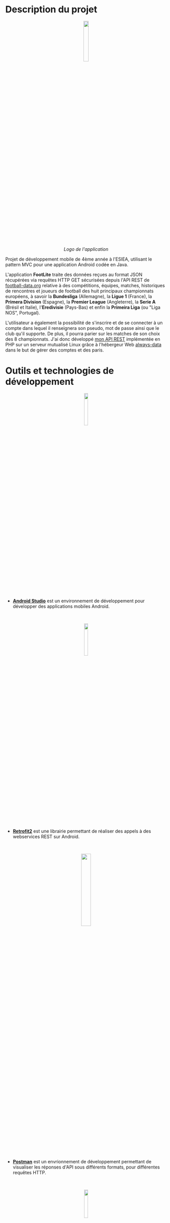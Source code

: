 
# Description du projet

<p align="center"><img src="https://image.noelshack.com/fichiers/2019/47/6/1574517326-20191123-144951.jpg" width="18%"><br><i><legend>Logo de l'application</legend></i></p>

Projet de développement mobile de 4ème année à l'ESIEA, utilisant le pattern MVC pour une application Android codée en Java.

L'application **FootLite** traite des données reçues au format JSON récupérées via requêtes HTTP GET sécurisées depuis l'API REST de <a href="https://www.football-data.org/">football-data.org</a> relative à des compétitions, équipes, matches, historiques de rencontres et joueurs de football des huit principaux championnats européens, à savoir la **Bundesliga** (Allemagne), la **Ligue 1** (France), la **Primera Division** (Espagne), la **Premier League** (Angleterre), la **Serie A** (Brésil et Italie), l'**Eredivisie** (Pays-Bas) et enfin la **Primeira Liga** (ou "Liga NOS", Portugal).

L'utilisateur a également la possibilité de s'inscrire et de se connecter à un compte dans lequel il renseignera son pseudo, mot de passe ainsi que le club qu'il supporte. De plus, il pourra parier sur les matches de son choix des 8 championnats.
J'ai donc développé <a href="https://github.com/StephSako/FootLite-PHP-REST-API">mon API REST</a> implémentée en PHP sur un serveur mutualisé Linux grâce à l'hébergeur Web <a href="https://www.alwaysdata.com/fr/">always-data</a> dans le but de gérer des comptes et des paris.

# Outils et technologies de développement

<p align="center"><img src="https://uploads-ssl.webflow.com/5b2117aebeee55aa5a8260df/5b3ad6f600c8d86a49530010_android-studio.png" width="16%"></p>

- **<a href="https://developer.android.com/studio">Android Studio</a>** est un environnement de développement pour développer des applications mobiles Android.
<br>
<p align="center"><img src="https://miro.medium.com/max/1030/0*0RDQH_SlaGamudtr.jpg" width="16%"></p>

- **<a href="https://square.github.io/retrofit/">Retrofit2</a>** est une librairie permettant de réaliser des appels à des webservices REST sur Android.
<br>
<p align="center"><img src="https://huddle.eurostarsoftwaretesting.com/wp-content/uploads/2018/10/pm-logo-vert.png" width="24%"></p>

- **<a href="https://www.getpostman.com/">Postman</a>** est un envrionnement de développement permettant de visualiser les réponses d'API sous différents formats, pour différentes requêtes HTTP.
<br>
<p align="center"><img src="https://www.primefaces.org/wp-content/uploads/2016/10/feature-8.png" width="15%"></p>

- **<a href="https://www.getpostman.com/">Material design</a>** est un ensemble de règles de design proposées par Google et qui s'appliquent à l'interface graphique des logiciels et applications.

## Consignes et fonctionnalités implémentées :
  - Une quinzaine d'écrans (4 activités et 12 fragments)
  - Utilisation de *RecyclerView*, *ViewPager*, *WebView*, *GoogleMap*, *ProgressBar* stylisés
   - Une dizaine d'appels WebService :
	   - API REST de football avec méthodes HTTP @GET
	   - API REST développée en PHP et hébergée sur un serveur Linux avec méthodes HTTP @GET & @POST (gestions des comptes et paris sportifs)
   - Stockage des données en cache :
	   - SharedPreferences
	   - Base de données locale SQLite
   - Architecture MVC
   - SplashScreen au démarrage de l'application
   - GitFlow respecté (master → developp → features → #...)
   - Animations entre les écrans
   - Option de recherche d'équipes dans la BDD locale
   - Utilisation du Material Design & migration vers androidx
   - Préférences SharedPreferences :
		- Affichage des logos
		- Activation de la mise en cache au démarrage de l'application

## Navigation dans l'application :
L'application **FootLite** est composée des vues suivantes :
* Activité principale composée d'une *Navigation Drawer* permettant la navigation entre chaque championnats et activités listés ci-dessous
* Activités de connexion & d'inscription à un compte FootLite
* Fragment principal listant les matches de la saison de l'équipe supportée
* Fragment détaillant un match (boutons de paris, score, dates, historique des rencontres, ...)
* Fragment d'une compétition composée d'un *ViewPager* de deux fragments :
	* son classement
	* les matches de toutes ses équipes
* Fragment détaillant une équipe à l'aide d'un *ViewPager* composé de 4 fragments :
	- les matches de la saison
	- l'équipe (joueurs et staff)
	- carte *Google Maps* situant le club avec le nom du stade
	- page Web officiel du club affiché
* Fragment présentant un joueur
* Activité de recherche d'une équipe ou de son championnat
* Activité pour effectuer des modifications de son compte FootLite
* Activité des paramètres de l'application
* Fragment des crédits

# API REST - Récupération des données à afficher
Dans l'optique de récupérer un nombre conséquent de données, j'ai choisi l'API REST sportive <a href="https://www.football-data.org/">football-data.org</a>.

<p align="center"><img src="https://www.football-data.org/assets/logo.jpg" width="50%"></p>

Afin d'accéder aux services de l'API, nous devons créer un compte et ainsi obtenir un tocken<sup>1</sup> qui sera passé dans le header de la requête. Tous les WebServices sont à appeler avec la méthode HTTP @GET (pattern *Singleton* & *Facade*). De plus, les requêtes utilisent une couche de transport sécurisée (TSL Connection).

Les contrôleurs sont basés sur le pattern de l'injection de dépendances.

**_ATTENTON : cette API restreint à 10 appels/min. Pour la première utilisation, la mise en cache est activée afin de remplir une première fois la base de données locale. Une fois l'application installée, désactivez-la dans les préférences pour ne plus utiliser 8 appels à chaque redémarrage de l'application._**

<sup>1</sup> *token* : Jeton d'authentification, séquence de lettres et de chiffres en guise de mot de passe pour une authentification forte.

### Structure MVC du code Java

```
+-- app/
|   +-- manifests/
|   |   +-- AndroidManifest.xml
|   +-- java/
|   |   +-- com.example.footballapi/
|   |   |   +-- controleur/
|   |   |   |   +-- (*.java)
|   |   |   +-- model/
|   |   |   |   +-- model_dao/
|   |   |   |   |   +-- (*.java)
|   |   |   |   +-- model_recyclerview/
|   |   |   |   |   +-- classement/
|   |   |   |   |   |   +-- (*.java)
|   |   |   |   |   +-- matches/
|   |   |   |   |   |   +-- (*.java)
|   |   |   |   |   +-- squad/
|   |   |   |   |   |   +-- (*.java)
|   |   |   |   +-- model_retrofit/
|   |   |   |   |   +-- competition/
|   |   |   |   |   |   +-- (*.java)
|   |   |   |   |   +-- player/
|   |   |   |   |   |   +-- (*.java)
|   |   |   |   |   +-- restService/
|   |   |   |   |   |   +-- (*.java)
|   |   |   |   |   +-- team/
|   |   |   |   |   |   +-- (*.java)
|   |   |   |   +-- model_session_manager/
|   |   |   |   |   |   +-- (*.java)
|   |   |   |   +-- model_view_pager/
|   |   |   |   |   |   +-- competition/
|   |   |   |   |   |   |   +-- (*.java)
|   |   |   |   |   |   +-- team/
|   |   |   |   |   |   |   +-- (*.java)
|   |   |   +-- view/
|   |   |   |   +-- activities/
|   |   |   |   |   +-- (*.java)
|   |   |   |   +-- fragments/
|   |   |   |   |   +-- (*.java)
|   +-- res/
|   |   +-- anim/, drawable/, layout/, menu/, values/, xml/
|   |   |   +-- (*.xml)
|   |   +-- mipmap/
|   |   |   +-- (*.png)
+-- svgloader/
+-- Gradle Scripts/
```

# Implémentation d'une API REST en PHP via hébergeur Web (serveur Linux mutualisé)
Afin de pouvoir gérer librement les comptes des utilisateurs ainsi que leurs paris, j'ai choisi de développer une API REST en PHP, grâce aux multiples services que propose l'hébergeur web <a href="https://www.alwaysdata.com/fr/">always-data</a>, afin de réaliser des requêtes HTTP @POST.
Cette solution me permet de stocker et d'avoir accès à 100 Mo de code sur un serveur Linux (notamment grâce à l'accès distant <a href="https://openclassrooms.com/fr/courses/43538-reprenez-le-controle-a-laide-de-linux/41773-la-connexion-securisee-a-distance-avec-ssh">SSH</a>) et de gérer une base de données MySQL.

Voici le schéma relationnel de la base de données :

<p align="center"><img src="https://image.noelshack.com/fichiers/2019/47/4/1574346595-mld-ad.png"></p>

J'ai également structuré mes fichiers de code PHP selon le modèle MVC :

```
+-- www/
|   +-- bet/				Contrôleurs des paris
|   |   +-- *.php
|   +-- supporter/			Contrôleurs des supporters
|   |   +-- *.php
|   +-- config/				Modèle de la BDD
|   |   +-- bdd.php
|   +-- objects/			Modèles
|   |   |   +-- supporter.php
|   |   |   +-- bet.php
|   +-- rest.php
```
*Le fichier* **rest.php** *est chargé de récupérer les données envoyées par les requêtes SQL et de les convertir au bon format JSON.*

Le code est disponible <a href="https://github.com/StephSako/FootLite-PHP-REST-API">ici</a>.

# Enchaînement et compositions des écrans

### SplashScreen
En ouvrant l'application, un SplashScreen apparaît, laissant le temps au programme de mettre en cache<sup>2</sup> les classements et équipes des championnats. Une animation de rotation zoom-dézoom est lancée.

<p align="center"><img src="https://image.noelshack.com/fichiers/2019/47/4/1574369228-screenshot-20191121-214631-footlite.jpg" width="40%"></p>

### Connexion & inscription à son compte FootLite

Voici l'écran de connexion où doivent être renseignés le pseudo et le mot de passe :

<p align="center"><img src="https://image.noelshack.com/fichiers/2019/47/4/1574346856-screenshot-20191120-095852-footlite.jpg" width="40%"></p>

* Cet écran apparaît lorsque l'utilisateur n'est pas connecté, donc lorsque les SharedPreferences relatives au compte sont vides. Après connexion, ses données personnelles ainsi que l'ensemble de ses paris sont mis à jour dans les SharedPreferences (le tableau de paris est donc sérialisé).

Voici l'écran d'inscription où doivent être renseignés le pseudo, le mot de passe et l'équipe supportée en la sélectionnant grâce à un Spinner (les équipes sont récupérées grâce aux données stockées dans la base de données locale SQLite) :

<p align="center"><img src="https://image.noelshack.com/fichiers/2019/47/4/1574346990-screenshot-20191120-095858-footlite.jpg" width="40%"></p>

Il est possible de se déconnecter depuis le drawer. Les données en cache relatives aux comptes sont donc vidées.

## Liste des matches de l'équipe supportée

### Navigation Drawer

Une fois l'utilisateur connecté, le header de la Navigation Drawer se met à jour faisant apparaître le logo de l'équipe supportée ainsi que le nom du supporter.
De plus, ce drawer permet de rechercher une équipe et son championnat, de naviguer entre les différentes compétitions, de modifier son compte FootLite, de gérer les paramètres de l'application, de se déconnecter puis de voir les crédits.

<p align="center"><img src="https://image.noelshack.com/fichiers/2019/47/4/1574351279-nd-up.jpg" width="40%"></p>
<p align="center"><img src="https://image.noelshack.com/fichiers/2019/47/4/1574351282-nd-down.jpg" width="40%"></p>

Le fragment initialisé est une RecyclerView listant les matches de la saison (compétition d'appartenance et potentielle participation à la Ligue des Champions) de l'équipe ainsi supportée. La RecyclerView s'initialise à la date du dernier match joué pour éviter de scroller la liste à date actuelle.

<p align="center"><img src="https://image.noelshack.com/fichiers/2019/47/4/1574351618-screenshot-20191120-100221-footlite.jpg" width="40%"></p>

Les matches terminés sont encadrés en noir, programmés en bleu ciel, annulés en rouge, en live en vert clair puis ceux en pause (mi-temps par exemple) en orange.

## Compétition

En cliquant sur une compétition, l'écran charge un ViewPager révélant le classement et tous les matches de la saison en cours.
Afin de générer les différentes RecyclerView de l'application, j'ai utilisé un pattern Adapter.

<p align="center"><img src="https://image.noelshack.com/fichiers/2019/47/4/1574352699-screenshot-20191120-095816-footlite.jpg" width="35%">
    -
<img src="https://image.noelshack.com/fichiers/2019/47/4/1574352728-screenshot-20191121-145626-footlite.jpg" width="35%"></p>

S'il n'y a pas de connexion Internet, les équipes dans le classement ne sont pas cliquables et un message d'avertissement apparaît.

<p align="center"><img src="https://image.noelshack.com/fichiers/2019/47/4/1574370394-screenshot-20191121-220600-footlite.jpg" width="40%"></p>

## L'équipe

Nous pouvons accéder à cet écran depuis plusieurs sources :
* En recherchant une équipe : une liste apparaît et affiche les équipes correspondant au mot-clef saisi, grâce à une requête SQL réalisée sur la base de données locale. Les boutons permettent d'accéder à sa compétition ou à sa fiche.
<p align="center"><img src="https://image.noelshack.com/fichiers/2019/47/4/1574352962-screenshot-20191120-100201-footlite.jpg" width="40%"></p>

* En cliquant sur le logo de l'équipe supportée dans la NavigationDrawer
* En cliquant sur un item dans les classements

Un ViewPager de 4 fragments nous expose différentes informations :

* une RecyclerView des matches de l'équipe. Il est possible de cliquer sur un match pour accéder à ses détails.
<p align="center"><img src="https://image.noelshack.com/fichiers/2019/47/4/1574353458-screenshot-20191120-125643-footlite.jpg" width="40%"></p>

* une RecyclerView du line-up (joueurs et staff).  Il est possible de cliquer sur un joueur/personnel pour accéder à sa fiche.
<p align="center"><img src="https://image.noelshack.com/fichiers/2019/47/4/1574353491-screenshot-20191120-125653-footlite.jpg" width="40%"></p>

* une carte Google Maps situant le club (librairie **Geocoder**) avec un marker titré du nom du stade (j'ai dû utiliser l'API Maps de Google et m'authentifier grâce à un token)
<p align="center"><img src="https://image.noelshack.com/fichiers/2019/47/4/1574353512-screenshot-20191120-125659-footlite.jpg" width="40%"></p>

* un composant WebView affichant le site officiel du club
<p align="center"><img src="https://image.noelshack.com/fichiers/2019/47/4/1574353592-screenshot-20191120-125704-footlite.jpg" width="40%"></p>

## Fiche d'un match

En cliquant sur un match depuis une RecyclerView, nous avons accès à la fiche d'un match renseignant les logos et noms des deux équipes, la date et stade de la rencontre, le score à la mi-temps ("MT") et à la fin du match, ainsi qu'un historique des dernières rencontres avec le nombre de match disputés, de buts et des statistiques de victoires/défaites matérialisées par des ProgressBar stylisés.

<p align="center"><img src="https://image.noelshack.com/fichiers/2019/47/4/1574353817-screenshot-20191120-184726-footlite.jpg" width="40%"></p>

Le bandeau vert central permet au supporters de parier sur le match en cliquant sur le bouton associé à un potentiel vainqueur. Le nombre de parieurs ainsi que les **côtes** sont renseignés et mis à jour dès le pari effectué.
Il n'est pas possible de parier une seconde fois, ni lorsque le match a un autre statut que *programmé* (autrement dit, un match *suspendu*, *annulé*, *en live* ou *terminé* n'est plus susceptible d'être parié ... tel est le principe du pari sportif 😁). De plus, les cotes ne seront affichées qu'une fois le pari effectué.

<p align="center"><img src="https://image.noelshack.com/fichiers/2019/47/4/1574354182-screenshot-20191121-173556-footlite.jpg" width="40%"></p>

## Fiche d'un joueur

Cette fiche détaille des informations personnelles sur le joueur.

<p align="center"><img src="https://image.noelshack.com/fichiers/2019/47/4/1574357233-screenshot-20191120-152920-footlite.jpg" width="40%"></p>

## Modifier son compte FootLite

L'utilisateur a la possibilité de modifier ses informations personnelles telles que son pseudo, mot de passe et équipe supportée. Les inputs sont bloqués le temps que la requête renvoie une réponse.
Les informations sont alors immédiatement mises à jour dans le header du drawer de l'activité principale.

<p align="center"><img src="https://image.noelshack.com/fichiers/2019/47/4/1574354575-screenshot-20191120-125719-footlite.jpg" width="40%"></p>

## Crédits

Une description, les coordonnées du développeur ainsi que le Git du projet sont renseignés.

<p align="center"><img src="https://image.noelshack.com/fichiers/2019/47/4/1574354382-screenshot-20191120-190138-footlite.jpg" width="40%"></p>

## Préférences

<p align="center"><img src="https://image.noelshack.com/fichiers/2019/47/4/1574354681-screenshot-20191121-173557-footlite-convertimage.jpg" width="60%"></p>

**Affichage des images** : l'uilisateur peut choisir d'afficher ou non les logos des clubs dans le classement ainsi que dans l'écran de détails d'une équipe.

<sup>2</sup> **Mise en cache** : l'utlisateur peut choisir d'activer ou non la mise en cache des classements dans la base de données locale au démarrage de l'application.

# Mise en cache des données

### SharedPreferences

Le contrôleur/helper SessionManagerPreferences donne un accès aux données stockées en cache et permet de manager les paramètres et les données du compte FootLite, comme effectuer des opérations de type CRUD , vérifier que l'utilisateur est bien connecté ou vider le cache lors d'une déconnexion.

### DAO (Data Access Object)

L'API me renvoie beaucoup de données que je traite dans mon application, à savoir 8 championnats composés d'une vingtaine d'équipes chacun, elles-mêmes composées de plus de 40 matches et d'une trentaine de joueurs chacune; j'ai décidé de stocker les classements de chaque championnat.

Afin d'assurer une persistance longue des classements, j'ai choisi d'opter pour la DAO qui permet de stocker des données dans une base de données locale SQLite. Voici sa structure :

| Colonne       | Type    | Nullable | Description                                                        |
|:-------------:|:-------:|:--------:|--------------------------------------------------------------------|
| idCompet (PK) | integer | Non      | ID de la compétition associée à l'équipe                           |
| idTeam        | integer | Non      | ID de l'équipe                                                     |
| position      | integer | Non      | Position de l'équipe dans le classement de la compétition associée |
| nomTeam       | text    | Non      | Nom de l'équipe                                                    |
| diff          | integer | Non      | Différence de buts de l'équipe (NbButsMarqués - NbButsConcédés)    |
| points        | integer | Non      | Points de l'équipe dans le classement de la compétition associée   |
| crest         | text    | Oui      | URL de l'image de l'équipe (format SVG, PNG ou GIF)                |

Au démarrage, s'il y a Internet et que l'utilisateur a activé cette fonctionnalité dans les préférences, la base de données locale est mise à jour.

# Problèmes rencontrés

### API
Des informations ne sont pas fournies par l'API comme certaines URL d'images pour des équipes ainsi que pour les matches. Par conséquent, j'ai opté pour la création d'un helper qui fournit les URL d'images manquantes en passant le nom de l'équipe en paramètre.
De plus, le championnat brésilien a lieu de Mai à Décembre; les matches ne sont plus consultables en dehors de cette plage.
<br>
### URL d'images

Charger des images au format SVG depuis une URL est une tâche compliquée. J'ai d'abord recherché du côté de Glide et de la librairie svg:android, mais les images ne s'affichaient pas correctement. J'ai finalement trouvé une <a href="https://github.com/ar-android/AndroidSvgLoader">librairie</a> qui parse et affiche les images dans des ImageView correctement (il faut parfois faire des va-et-vient avec les RecyclerView pour les afficher).
